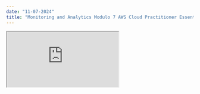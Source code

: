 ```yaml
---
date: "11-07-2024"
title: "Monitoring and Analytics Modulo 7 AWS Cloud Practitioner Essentials Español"
---
```

<iframe src="https://www.youtube.com/embed/mIDdksElxEw" allowfullscreen></iframe>
